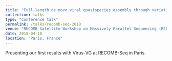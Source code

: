 ```yaml
---
title: "Full-length de novo viral quasispecies assembly through variation graph construction"
collection: talks
type: "Conference talk"
permalink: /talks/recomb-seq-2018
venue: "RECOMB Satellite Workshop on Massively Parallel Sequencing (RECOMB-Seq)"
date: 2018-04-18
location: "Paris, France"
---
```


Presenting our first results with Virus-VG at RECOMB-Seq in Paris.
